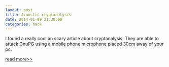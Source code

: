 ```yaml
---
layout: post
title: Acoustic cryptanalysis
date: 2014-01-09 21:30:00
categories: hack
---
```

I found a really cool an scary article about cryptanalysis.
They are able to attack GnuPG using a mobile phone microphone placed 30cm away of your pc.
 
[read more>>](http://www.cs.tau.ac.il/~tromer/acoustic/)

